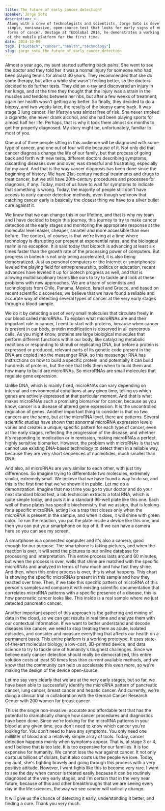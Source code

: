 ```yaml
---
title: The future of early cancer detection?
speaker: Jorge Soto
description: >-
 Along with a crew of technologists and scientists, Jorge Soto is developing a
 simple, noninvasive, open-source test that looks for early signs of multiple
 forms of cancer. Onstage at TEDGlobal 2014, he demonstrates a working prototype
 of the mobile platform for the first time.
date: 2014-10-09
tags: ["biotech","cancer","health","technology"]
slug: jorge_soto_the_future_of_early_cancer_detection
---
```


Almost a year ago, my aunt started suffering back pains. She went to see the doctor and
they told her it was a normal injury for someone who had been playing tennis for almost 30
years. They recommended that she do some therapy, but after a while she wasn't feeling
better, so the doctors decided to do further tests. They did an x-ray and discovered an
injury in her lungs, and at the time they thought that the injury was a strain in the
muscles and tendons between her ribs, but after a few weeks of treatment, again her health
wasn't getting any better. So finally, they decided to do a biopsy, and two weeks later,
the results of the biopsy came back. It was stage 3 lung cancer. Her lifestyle was almost
free of risk. She never smoked a cigarette, she never drank alcohol, and she had been
playing sports for almost half her life. Perhaps, that is why it took them almost six
months to get her properly diagnosed. My story might be, unfortunately, familiar to most of
you.

One out of three people sitting in this audience will be diagnosed with some type of
cancer, and one out of four will die because of it. Not only did that cancer diagnosis
change the life of our family, but that process of going back and forth with new tests,
different doctors describing symptoms, discarding diseases over and over, was stressful
and frustrating, especially for my aunt. And that is the way cancer diagnosis has been
done since the beginning of history. We have 21st-century medical treatments and drugs to
treat cancer, but we still have 20th-century procedures and processes for diagnosis, if
any. Today, most of us have to wait for symptoms to indicate that something is wrong.
Today, the majority of people still don't have access to early cancer detection methods,
even though we know that catching cancer early is basically the closest thing we have to a
silver bullet cure against it.

We know that we can change this in our lifetime, and that is why my team and I have
decided to begin this journey, this journey to try to make cancer detection at the early
stages and monitoring the appropriate response at the molecular level easier, cheaper,
smarter and more accessible than ever before. The context, of course, is that we're living
at a time where technology is disrupting our present at exponential rates, and the
biological realm is no exception. It is said today that biotech is advancing at least six
times faster than the growth rate of the processing power of computers. But progress in
biotech is not only being accelerated, it is also being democratized. Just as personal
computers or the Internet or smartphones leveled the playing field for entrepreneurship,
politics or education, recent advances have leveled it up for biotech progress as well,
and that is allowing multidisciplinary teams like ours to try to tackle and look at these
problems with new approaches. We are a team of scientists and technologists from Chile,
Panama, Mexico, Israel and Greece, and based on recent scientific discoveries, we believe
that we have found a reliable and accurate way of detecting several types of cancer at the
very early stages through a blood sample.

We do it by detecting a set of very small molecules that circulate freely in our blood
called microRNAs. To explain what microRNAs are and their important role in cancer, I need
to start with proteins, because when cancer is present in our body, protein modification
is observed in all cancerous cells. As you might know, proteins are large biological
molecules that perform different functions within our body, like catalyzing metabolic
reactions or responding to stimuli or replicating DNA, but before a protein is expressed
or produced, relevant parts of its genetic code present in the DNA are copied into the
messenger RNA, so this messenger RNA has instructions on how to build a specific protein,
and potentially it can build hundreds of proteins, but the one that tells them when to
build them and how many to build are microRNAs. So microRNAs are small molecules that
regulate gene expression.

Unlike DNA, which is mainly fixed, microRNAs can vary depending on internal and
environmental conditions at any given time, telling us which genes are actively expressed
at that particular moment. And that is what makes microRNAs such a promising biomarker for
cancer, because as you know, cancer is a disease of altered gene expression. It is the
uncontrolled regulation of genes. Another important thing to consider is that no two
cancers are the same, but at the microRNA level, there are patterns. Several scientific
studies have shown that abnormal microRNA expression levels varies and creates a unique,
specific pattern for each type of cancer, even at the early stages, reflecting the
progression of the disease, and whether it's responding to medication or in remission,
making microRNAs a perfect, highly sensitive biomarker. However, the problem with microRNAs
is that we cannot use existing DNA-based technology to detect them in a reliable way,
because they are very short sequences of nucleotides, much smaller than
DNA.

And also, all microRNAs are very similar to each other, with just tiny differences. So
imagine trying to differentiate two molecules, extremely similar, extremely small. We
believe that we have found a way to do so, and this is the first time that we've shown it
in public. Let me do a demonstration. Imagine that next time you go to your doctor and do
your next standard blood test, a lab technician extracts a total RNA, which is quite
simple today, and puts it in a standard 96-well plate like this one. Each well of these
plates has specific biochemistry that we assign, that is looking for a specific microRNA,
acting like a trap that closes only when the microRNA is present in the sample, and when
it does, it will shine with green color. To run the reaction, you put the plate inside a
device like this one, and then you can put your smartphone on top of it. If we can have a
camera here so you can see my screen.

A smartphone is a connected computer and it's also a camera, good enough for our purpose.
The smartphone is taking pictures, and when the reaction is over, it will send the
pictures to our online database for processing and interpretation. This entire process
lasts around 60 minutes, but when the process is over, wells that shine are matched with
the specific microRNAs and analyzed in terms of how much and how fast they shine. And
then, when this entire process is over, this is what happens. This chart is showing the
specific microRNAs present in this sample and how they reacted over time. Then, if we take
this specific pattern of microRNA of this person's samples and compare it with existing
scientific documentation that correlates microRNA patterns with a specific presence of a
disease, this is how pancreatic cancer looks like. This inside is a real sample where we
just detected pancreatic cancer.

Another important aspect of this approach is the gathering and mining of data in the
cloud, so we can get results in real time and analyze them with our contextual
information. If we want to better understand and decode diseases like cancer, we need to
stop treating them as acute, isolated episodes, and consider and measure everything that
affects our health on a permanent basis. This entire platform is a working prototype. It
uses state-of-the-art molecular biology, a low-cost, 3D-printed device, and data science
to try to tackle one of humanity's toughest challenges. Since we believe early cancer
detection should really be democratized, this entire solution costs at least 50 times less
than current available methods, and we know that the community can help us accelerate this
even more, so we're making the design of the device open-source.

Let me say very clearly that we are at the very early stages, but so far, we have been
able to successfully identify the microRNA pattern of pancreatic cancer, lung cancer,
breast cancer and hepatic cancer. And currently, we're doing a clinical trial in
collaboration with the German Cancer Research Center with 200 women for breast
cancer.

This is the single non-invasive, accurate and affordable test that has the potential to
dramatically change how cancer procedures and diagnostics have been done. Since we're
looking for the microRNA patterns in your blood at any given time, you don't need to know
which cancer you're looking for. You don't need to have any symptoms. You only need one
milliliter of blood and a relatively simple array of tools. Today, cancer detection happens
mainly when symptoms appear. That is, at stage 3 or 4, and I believe that is too late. It
is too expensive for our families. It is too expensive for humanity. We cannot lose the
war against cancer. It not only costs us billions of dollars, but it also costs us the
people we love. Today, my aunt, she's fighting bravely and going through this process with
a very positive attitude. However, I want fights like this to become very rare. I want to
see the day when cancer is treated easily because it can be routinely diagnosed at the
very early stages, and I'm certain that in the very near future, because of this and other
breakthroughs that we are seeing every day in the life sciences, the way we see cancer
will radically change.

It will give us the chance of detecting it early, understanding it better, and finding a
cure. Thank you very much.

<!--
ad_duration=3.33
comment_count=83
event="TEDGlobal 2014"
external_start_time=0
intro_duration=11.82
is_subtitle_required="False"
is_talk_featured="True"
language="en"
language_swap="False"
native_language="en"
number_of_related_talks=6
number_of_speakers=1
number_of_subtitled_videos=29
number_of_tags=4
number_of_talk_download_languages=29
number_of_talk_more_resources=0
number_of_talk_recommendations=0
number_of_talks_take_actions=0
post_ad_duration=0.83
published_timestamp="2014-10-15 15:09:36"
recording_date="2014-10-09"
speaker_description="Cancer technologist"
speaker_is_published=1
speaker_name="Jorge Soto"
talk_name="The future of early cancer detection?"
talks_tags=["biotech","cancer","health","technology"]
url_audio="https://download.ted.com/talks/JorgeSoto_2014G.mp3?apikey=acme-roadrunner"
url_photo_speaker="https://pe.tedcdn.com/images/ted/7d0079b785d4a52829242924b9c619def27db68d_254x191.jpg"
url_photo_talk="https://pe.tedcdn.com/images/ted/8fa38dd829fc3389ce6fb883825d838f53e3dec5_2880x1620.jpg"
url_webpage="https://www.ted.com/talks/jorge_soto_the_future_of_early_cancer_detection"
video_type_name="TED Stage Talk"
-->